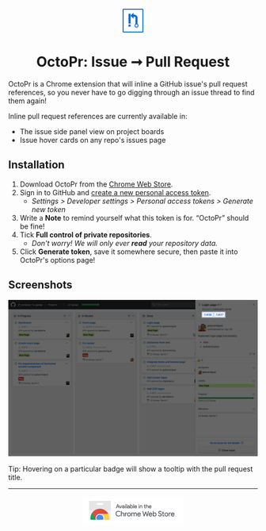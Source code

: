 <p align="center">
  <img src="src/img/icon128.png" width="48" />
</p>
<h1 align="center">OctoPr: Issue ➞ Pull Request</h1>

OctoPr is a Chrome extension that will inline a GitHub issue's pull request references, so you never have to go digging through an issue thread to find them again!

Inline pull request references are currently available in:

- The issue side panel view on project boards
- Issue hover cards on any repo's issues page

## Installation

1. Download OctoPr from the [Chrome Web Store](https://chrome.google.com/webstore/detail/octopr/ejacdddppnlcddgbcgeffedehoknhigj).
2. Sign in to GitHub and [create a new personal access token](https://github.com/settings/tokens/new).
   - _Settings > Developer settings > Personal access tokens > Generate new token_
3. Write a **Note** to remind yourself what this token is for. “OctoPr” should be fine!
4. Tick **Full control of private repositories**.
   - _Don't worry! We will only ever **read** your repository data._
5. Click **Generate token**, save it somewhere secure, then paste it into OctoPr's options page!

## Screenshots

<img src="OctoPr - Project Board.png" />

Tip: Hovering on a particular badge will show a tooltip with the pull request title.

---

<p align="center">
  <a href="https://chrome.google.com/webstore/detail/octopr/ejacdddppnlcddgbcgeffedehoknhigj">
    <img src="ChromeWebStore_Badge_v2_206x58.png" />
  </a>
</p>
